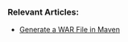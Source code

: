 ### Relevant Articles:

- [Generate a WAR File in Maven](https://www.baeldung.com/maven-generate-war-file)
